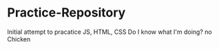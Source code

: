 # Practice-Repository
Initial attempt to pracatice JS, HTML, CSS
Do I know what I'm doing? no
  Chicken